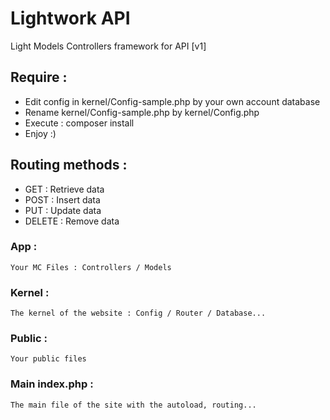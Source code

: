 # Lightwork API
Light Models Controllers framework for API [v1]

## Require :
- Edit config in kernel/Config-sample.php by your own account database
- Rename kernel/Config-sample.php by kernel/Config.php
- Execute : composer install
- Enjoy :)

## Routing methods :
- GET : Retrieve data
- POST : Insert data
- PUT : Update data
- DELETE : Remove data

### App :
    Your MC Files : Controllers / Models
    
### Kernel :
    The kernel of the website : Config / Router / Database...
    
### Public :
    Your public files
    
### Main index.php :
    The main file of the site with the autoload, routing...